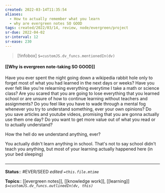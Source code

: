 ```yaml
---
created: 2022-03-14T11:35:54 
aliases:
  - How to actually remember what you learn
  - why are evergreen notes SO GOOD
tags: created/2022/03/14, review, node/evergreen/project
sr-due: 2022-04-02
sr-interval: 12
sr-ease: 230
---
```

> [!infobox]
`$=customJS.dv_funcs.mentionedIn(dv)`

#### [[Why is evergreen note-taking SO GOOD]] 

Have you ever spent the night going down a wikipedia rabbit hole only to forget most of what you had learned in the next days or weeks?
Have you ever felt like you're relearning everything everytime I take a math or science class?
Are you scared that you are going to lose everything that you learned school or are unsure of how to continue learning without teachers and assignments?
Do you feel like you have to wade through a mental fog whenever you try to understand something, ever your own opinions?
Do you save articles and youtube videos, promising that you are gonna actually use them one day?
Do you want to get more value out of what you read or to actually understand?

How the hell do we understand anything, ever?

You actually didn't learn anything in school. That's not to say school didn't teach you anything, but most of your learning actually happened here (in your bed sleeping)

### <hr class="footnote"/>

**Status**:: #EVER/SEED 
*edited `=this.file.mtime`*

**Topics**:: [[evergreen notes]], [[knowledge work]], [[learning]]
*`$=customJS.dv_funcs.outlinedIn(dv, this)`*
